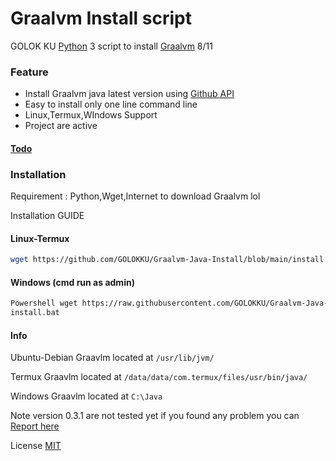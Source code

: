 # Graalvm Install script

GOLOK KU [Python](https://www.python.org/) 3 script to install [Graalvm](https://www.graalvm.org/) 8/11

### Feature
 - Install Graalvm java latest version using [Github API](https://docs.github.com/en/free-pro-team@latest/rest)
 - Easy to install only one line command line
 - Linux,Termux,WIndows Support
 - Project are active
 
#### [Todo](https://github.com/GOLOKKU/Graalvm-Java-Install/blob/main/other/todo.md)

### Installation
Requirement : Python,Wget,Internet to download Graalvm lol

Installation GUIDE
#### Linux-Termux
```sh
wget https://github.com/GOLOKKU/Graalvm-Java-Install/blob/main/install.sh ; bash install.sh
```
#### Windows (cmd run as admin)
```sh
Powershell wget https://raw.githubusercontent.com/GOLOKKU/Graalvm-Java-Install/main/install.bat
install.bat
```
#### Info 

Ubuntu-Debian
Graavlm located at `/usr/lib/jvm/`

Termux
Graavlm located at `/data/data/com.termux/files/usr/bin/java/`

Windows
Graavlm located at `C:\Java`

Note version 0.3.1 are not tested yet
if you found any problem you can [Report here](https://github.com/GOLOKKU/shortcode/issues)

License [MIT](https://github.com/GOLOKKU/Graalvm-Java-Install/blob/main/LICENSE)
